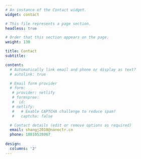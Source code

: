 ```yaml
---
# An instance of the Contact widget.
widget: contact

# This file represents a page section.
headless: true

# Order that this section appears on the page.
weight: 130

title: Contact
subtitle:

content:
  # Automatically link email and phone or display as text?
  # autolink: true

  # Email form provider
  # form:
   # provider: netlify
   # formspree:
   #  id:
   # netlify:
   #   # Enable CAPTCHA challenge to reduce spam?
   #   captcha: false

  # Contact details (edit or remove options as required)
  email: shangj2018@nanoctr.cn
  phone: 18810528067 
 
design:
  columns: '2'
---
```

